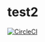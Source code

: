 # test2
[![CircleCI](https://circleci.com/gh/desis001/test2/tree/main.svg?style=svg&circle-token=ca5339f2f4a0d8ea6f47826681514ed791654c8e)](https://circleci.com/gh/desis001/test2/tree/main)  